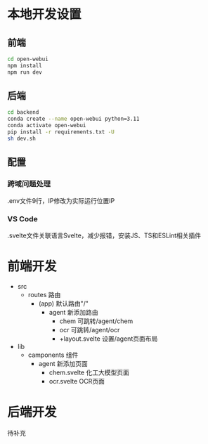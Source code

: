 # 本地开发设置

## 前端

```bash
cd open-webui
npm install
npm run dev
```

## 后端

```bash
cd backend
conda create --name open-webui python=3.11
conda activate open-webui
pip install -r requirements.txt -U
sh dev.sh
```

## 配置

### 跨域问题处理
.env文件9行，IP修改为实际运行位置IP

### VS Code
.svelte文件关联语言Svelte，减少报错，安装JS、TS和ESLint相关插件

# 前端开发

- src
    + routes 路由
        - (app) 默认路由"/"
            + agent 新添加路由
                - chem 可跳转/agent/chem
                - ocr 可跳转/agent/ocr
                - +layout.svelte 设置/agent页面布局
- lib
    + camponents 组件
        - agent 新添加页面
            + chem.svelte 化工大模型页面
            + ocr.svelte OCR页面

# 后端开发
待补充
